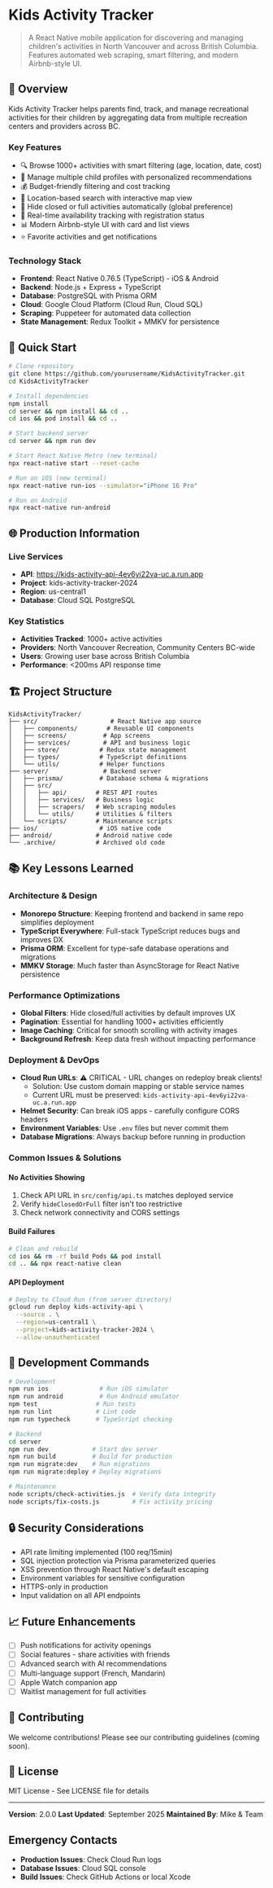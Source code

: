 # Kids Activity Tracker

> A React Native mobile application for discovering and managing children's activities in North Vancouver and across British Columbia. Features automated web scraping, smart filtering, and modern Airbnb-style UI.

## 📱 Overview

Kids Activity Tracker helps parents find, track, and manage recreational activities for their children by aggregating data from multiple recreation centers and providers across BC.

### Key Features
- 🔍 Browse 1000+ activities with smart filtering (age, location, date, cost)
- 👶 Manage multiple child profiles with personalized recommendations
- 💰 Budget-friendly filtering and cost tracking
- 📍 Location-based search with interactive map view
- 🎯 Hide closed or full activities automatically (global preference)
- 🔄 Real-time availability tracking with registration status
- 📊 Modern Airbnb-style UI with card and list views
- ⭐ Favorite activities and get notifications

### Technology Stack
- **Frontend**: React Native 0.76.5 (TypeScript) - iOS & Android
- **Backend**: Node.js + Express + TypeScript
- **Database**: PostgreSQL with Prisma ORM
- **Cloud**: Google Cloud Platform (Cloud Run, Cloud SQL)
- **Scraping**: Puppeteer for automated data collection
- **State Management**: Redux Toolkit + MMKV for persistence

## 🚀 Quick Start

```bash
# Clone repository
git clone https://github.com/yourusername/KidsActivityTracker.git
cd KidsActivityTracker

# Install dependencies
npm install
cd server && npm install && cd ..
cd ios && pod install && cd ..

# Start backend server
cd server && npm run dev

# Start React Native Metro (new terminal)
npx react-native start --reset-cache

# Run on iOS (new terminal)
npx react-native run-ios --simulator="iPhone 16 Pro"

# Run on Android
npx react-native run-android
```

## 🌐 Production Information

### Live Services
- **API**: https://kids-activity-api-4ev6yi22va-uc.a.run.app
- **Project**: kids-activity-tracker-2024
- **Region**: us-central1
- **Database**: Cloud SQL PostgreSQL

### Key Statistics
- **Activities Tracked**: 1000+ active activities
- **Providers**: North Vancouver Recreation, Community Centers BC-wide
- **Users**: Growing user base across British Columbia
- **Performance**: <200ms API response time

## 🏗️ Project Structure

```
KidsActivityTracker/
├── src/                    # React Native app source
│   ├── components/        # Reusable UI components
│   ├── screens/          # App screens
│   ├── services/         # API and business logic
│   ├── store/           # Redux state management
│   ├── types/           # TypeScript definitions
│   └── utils/           # Helper functions
├── server/               # Backend server
│   ├── prisma/          # Database schema & migrations
│   ├── src/
│   │   ├── api/        # REST API routes
│   │   ├── services/   # Business logic
│   │   ├── scrapers/   # Web scraping modules
│   │   └── utils/      # Utilities & filters
│   └── scripts/        # Maintenance scripts
├── ios/                 # iOS native code
├── android/            # Android native code
└── .archive/           # Archived old code
```

## 📚 Key Lessons Learned

### Architecture & Design
- **Monorepo Structure**: Keeping frontend and backend in same repo simplifies deployment
- **TypeScript Everywhere**: Full-stack TypeScript reduces bugs and improves DX
- **Prisma ORM**: Excellent for type-safe database operations and migrations
- **MMKV Storage**: Much faster than AsyncStorage for React Native persistence

### Performance Optimizations
- **Global Filters**: Hide closed/full activities by default improves UX
- **Pagination**: Essential for handling 1000+ activities efficiently
- **Image Caching**: Critical for smooth scrolling with activity images
- **Background Refresh**: Keep data fresh without impacting performance

### Deployment & DevOps
- **Cloud Run URLs**: ⚠️ CRITICAL - URL changes on redeploy break clients!
  - Solution: Use custom domain mapping or stable service names
  - Current URL must be preserved: `kids-activity-api-4ev6yi22va-uc.a.run.app`
- **Helmet Security**: Can break iOS apps - carefully configure CORS headers
- **Environment Variables**: Use `.env` files but never commit them
- **Database Migrations**: Always backup before running in production

### Common Issues & Solutions

#### No Activities Showing
1. Check API URL in `src/config/api.ts` matches deployed service
2. Verify `hideClosedOrFull` filter isn't too restrictive
3. Check network connectivity and CORS settings

#### Build Failures
```bash
# Clean and rebuild
cd ios && rm -rf build Pods && pod install
cd .. && npx react-native clean
```

#### API Deployment
```bash
# Deploy to Cloud Run (from server directory)
gcloud run deploy kids-activity-api \
  --source . \
  --region=us-central1 \
  --project=kids-activity-tracker-2024 \
  --allow-unauthenticated
```

## 🔧 Development Commands

```bash
# Development
npm run ios              # Run iOS simulator
npm run android          # Run Android emulator
npm test                # Run tests
npm run lint            # Lint code
npm run typecheck       # TypeScript checking

# Backend
cd server
npm run dev            # Start dev server
npm run build          # Build for production
npm run migrate:dev    # Run migrations
npm run migrate:deploy # Deploy migrations

# Maintenance
node scripts/check-activities.js  # Verify data integrity
node scripts/fix-costs.js         # Fix activity pricing
```

## 🔒 Security Considerations

- API rate limiting implemented (100 req/15min)
- SQL injection protection via Prisma parameterized queries
- XSS prevention through React Native's default escaping
- Environment variables for sensitive configuration
- HTTPS-only in production
- Input validation on all API endpoints

## 📈 Future Enhancements

- [ ] Push notifications for activity openings
- [ ] Social features - share activities with friends
- [ ] Advanced search with AI recommendations
- [ ] Multi-language support (French, Mandarin)
- [ ] Apple Watch companion app
- [ ] Waitlist management for full activities

## 🤝 Contributing

We welcome contributions! Please see our contributing guidelines (coming soon).

## 📄 License

MIT License - See LICENSE file for details

---

**Version**: 2.0.0
**Last Updated**: September 2025
**Maintained By**: Mike & Team

## Emergency Contacts

- **Production Issues**: Check Cloud Run logs
- **Database Issues**: Cloud SQL console
- **Build Issues**: Check GitHub Actions or local Xcode